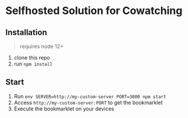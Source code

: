 # Selfhosted Solution for Cowatching

## Installation

> requires node 12+

1. clone this repo
2. run `npm install`

## Start

1. Run `env SERVER=http://my-custom-server PORT=3000 npm start`
2. Access `http://my-custom-server:PORT` to get the bookmarklet
3. Execute the bookmarklet on your devices
